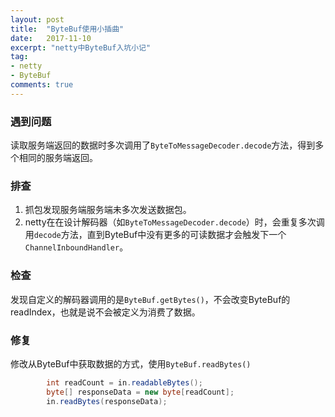 ```yaml
---
layout: post
title:  "ByteBuf使用小插曲"
date:   2017-11-10
excerpt: "netty中ByteBuf入坑小记"
tag:
- netty
- ByteBuf
comments: true
---
```


### 遇到问题

读取服务端返回的数据时多次调用了```ByteToMessageDecoder.decode```方法，得到多个相同的服务端返回。

### 排查

1. 抓包发现服务端服务端未多次发送数据包。
2. netty在在设计解码器（如```ByteToMessageDecoder.decode```）时，会重复多次调用```decode```方法，直到ByteBuf中没有更多的可读数据才会触发下一个```ChannelInboundHandler```。

### 检查

发现自定义的解码器调用的是```ByteBuf.getBytes()```，不会改变ByteBuf的readIndex，也就是说不会被定义为消费了数据。

### 修复

修改从ByteBuf中获取数据的方式，使用```ByteBuf.readBytes()```

``` java
        int readCount = in.readableBytes();
        byte[] responseData = new byte[readCount];
        in.readBytes(responseData);
```